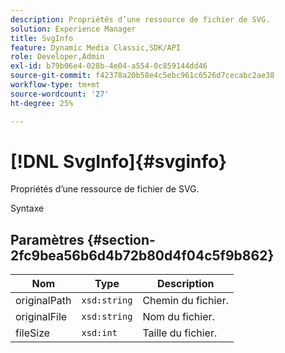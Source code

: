 ```yaml
---
description: Propriétés d’une ressource de fichier de SVG.
solution: Experience Manager
title: SvgInfo
feature: Dynamic Media Classic,SDK/API
role: Developer,Admin
exl-id: b79b06e4-028b-4e04-a554-0c859144dd46
source-git-commit: f42378a20b58e4c5ebc961c6526d7cecabc2ae38
workflow-type: tm+mt
source-wordcount: '27'
ht-degree: 25%

---
```


# [!DNL SvgInfo]{#svginfo}

Propriétés d’une ressource de fichier de SVG.

Syntaxe

## Paramètres {#section-2fc9bea56b6d4b72b80d4f04c5f9b862}

| Nom | Type | Description |
|---|---|---|
| originalPath | `xsd:string` | Chemin du fichier. |
| originalFile | `xsd:string` | Nom du fichier. |
| fileSize | `xsd:int` | Taille du fichier. |
